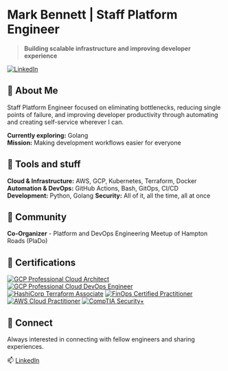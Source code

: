 # Mark Bennett | Staff Platform Engineer

> **Building scalable infrastructure and improving developer experience**

[![LinkedIn](https://img.shields.io/badge/LinkedIn-0077B5?style=for-the-badge&logo=linkedin&logoColor=white)](https://www.linkedin.com/in/bennema1/)

## 🚀 About Me

Staff Platform Engineer focused on eliminating bottlenecks, reducing single points of failure, and improving developer productivity through automating and creating self-service wherever I can.

**Currently exploring:** Golang  
**Mission:** Making development workflows easier for everyone


## 💼 Tools and stuff

**Cloud & Infrastructure:** AWS, GCP, Kubernetes, Terraform, Docker  
**Automation & DevOps:** GitHub Actions, Bash, GitOps, CI/CD  
**Development:** Python, Golang
**Security:** All of it, all the time, all at once

## 🤝 Community

**Co-Organizer** - Platform and DevOps Engineering Meetup of Hampton Roads (PlaDo)

## 🏅 Certifications

[![GCP Professional Cloud Architect](https://img.shields.io/badge/GCP-Professional%20Cloud%20Architect-4285F4?style=flat-square&logo=google-cloud&logoColor=white)](https://cloud.google.com/certification/cloud-architect)
[![GCP Professional Cloud DevOps Engineer](https://img.shields.io/badge/GCP-Professional%20DevOps%20Engineer-4285F4?style=flat-square&logo=google-cloud&logoColor=white)](https://cloud.google.com/certification/cloud-devops-engineer)
[![HashiCorp Terraform Associate](https://img.shields.io/badge/HashiCorp-Terraform%20Associate-7B42BC?style=flat-square&logo=terraform&logoColor=white)](https://www.hashicorp.com/certification/terraform-associate)
[![FinOps Certified Practitioner](https://img.shields.io/badge/FinOps-Certified%20Practitioner-00A86B?style=flat-square&logo=finops&logoColor=white)](https://www.finops.org/certification/)
[![AWS Cloud Practitioner](https://img.shields.io/badge/AWS-Cloud%20Practitioner-FF9900?style=flat-square&logo=amazon-aws&logoColor=white)](https://aws.amazon.com/certification/cloud-practitioner/)
[![CompTIA Security+](https://img.shields.io/badge/CompTIA-Security%2B-E2231A?style=flat-square&logo=comptia&logoColor=white)](https://www.comptia.org/certifications/security)

## 🌟 Connect

Always interested in connecting with fellow engineers and sharing experiences.

📫 [LinkedIn](https://www.linkedin.com/in/bennema1/)
